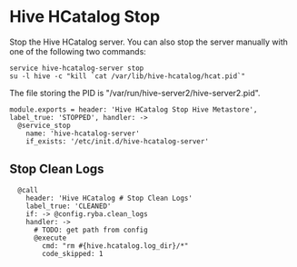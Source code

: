 
# Hive HCatalog Stop

Stop the Hive HCatalog server. You can also stop the server manually with one of
the following two commands:

```
service hive-hcatalog-server stop
su -l hive -c "kill `cat /var/lib/hive-hcatalog/hcat.pid`"
```

The file storing the PID is "/var/run/hive-server2/hive-server2.pid".

    module.exports = header: 'Hive HCatalog Stop Hive Metastore', label_true: 'STOPPED', handler: ->
      @service_stop
        name: 'hive-hcatalog-server'
        if_exists: '/etc/init.d/hive-hcatalog-server'

## Stop Clean Logs

      @call
        header: 'Hive HCatalog # Stop Clean Logs'
        label_true: 'CLEANED'
        if: -> @config.ryba.clean_logs
        handler: ->
          # TODO: get path from config
          @execute
            cmd: "rm #{hive.hcatalog.log_dir}/*"
            code_skipped: 1
